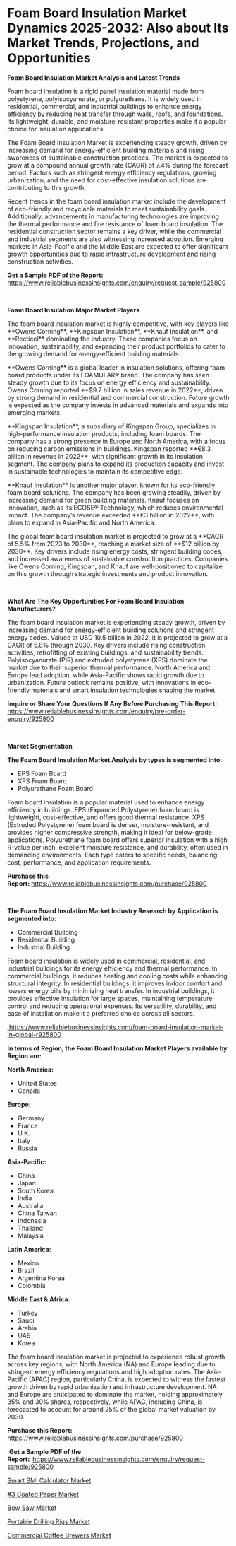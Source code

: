 <p><h1>Foam Board Insulation Market Dynamics 2025-2032: Also about Its Market Trends, Projections, and Opportunities</h1></p><p><strong>Foam Board Insulation Market Analysis and Latest Trends</strong></p>
<p><p>Foam board insulation is a rigid panel insulation material made from polystyrene, polyisocyanurate, or polyurethane. It is widely used in residential, commercial, and industrial buildings to enhance energy efficiency by reducing heat transfer through walls, roofs, and foundations. Its lightweight, durable, and moisture-resistant properties make it a popular choice for insulation applications.</p><p>The Foam Board Insulation Market is experiencing steady growth, driven by increasing demand for energy-efficient building materials and rising awareness of sustainable construction practices. The market is expected to grow at a compound annual growth rate (CAGR) of 7.4% during the forecast period. Factors such as stringent energy efficiency regulations, growing urbanization, and the need for cost-effective insulation solutions are contributing to this growth.</p><p>Recent trends in the foam board insulation market include the development of eco-friendly and recyclable materials to meet sustainability goals. Additionally, advancements in manufacturing technologies are improving the thermal performance and fire resistance of foam board insulation. The residential construction sector remains a key driver, while the commercial and industrial segments are also witnessing increased adoption. Emerging markets in Asia-Pacific and the Middle East are expected to offer significant growth opportunities due to rapid infrastructure development and rising construction activities.</p></p>
<p><strong>Get a Sample PDF of the Report:&nbsp;</strong> <a href="https://www.reliablebusinessinsights.com/enquiry/request-sample/925800?utm_campaign=2199&utm_medium=2&utm_source=Github&utm_content=ia&utm_term=26012025&utm_id=foam-board-insulation">https://www.reliablebusinessinsights.com/enquiry/request-sample/925800</a></p>
<p>&nbsp;</p>
<p><strong>Foam Board Insulation Major Market Players</strong></p>
<p><p>The foam board insulation market is highly competitive, with key players like **Owens Corning**, **Kingspan Insulation**, **Knauf Insulation**, and **Recticel** dominating the industry. These companies focus on innovation, sustainability, and expanding their product portfolios to cater to the growing demand for energy-efficient building materials.</p><p>**Owens Corning** is a global leader in insulation solutions, offering foam board products under its FOAMULAR® brand. The company has seen steady growth due to its focus on energy efficiency and sustainability. Owens Corning reported **$9.7 billion in sales revenue in 2022**, driven by strong demand in residential and commercial construction. Future growth is expected as the company invests in advanced materials and expands into emerging markets.</p><p>**Kingspan Insulation**, a subsidiary of Kingspan Group, specializes in high-performance insulation products, including foam boards. The company has a strong presence in Europe and North America, with a focus on reducing carbon emissions in buildings. Kingspan reported **€8.3 billion in revenue in 2022**, with significant growth in its insulation segment. The company plans to expand its production capacity and invest in sustainable technologies to maintain its competitive edge.</p><p>**Knauf Insulation** is another major player, known for its eco-friendly foam board solutions. The company has been growing steadily, driven by increasing demand for green building materials. Knauf focuses on innovation, such as its ECOSE® Technology, which reduces environmental impact. The company’s revenue exceeded **€3 billion in 2022**, with plans to expand in Asia-Pacific and North America.</p><p>The global foam board insulation market is projected to grow at a **CAGR of 5.5% from 2023 to 2030**, reaching a market size of **$12 billion by 2030**. Key drivers include rising energy costs, stringent building codes, and increased awareness of sustainable construction practices. Companies like Owens Corning, Kingspan, and Knauf are well-positioned to capitalize on this growth through strategic investments and product innovation.</p></p>
<p>&nbsp;</p>
<p><strong>What Are The Key Opportunities For Foam Board Insulation Manufacturers?</strong></p>
<p><p>The foam board insulation market is experiencing steady growth, driven by increasing demand for energy-efficient building solutions and stringent energy codes. Valued at USD 10.5 billion in 2022, it is projected to grow at a CAGR of 5.8% through 2030. Key drivers include rising construction activities, retrofitting of existing buildings, and sustainability trends. Polyisocyanurate (PIR) and extruded polystyrene (XPS) dominate the market due to their superior thermal performance. North America and Europe lead adoption, while Asia-Pacific shows rapid growth due to urbanization. Future outlook remains positive, with innovations in eco-friendly materials and smart insulation technologies shaping the market.</p></p>
<p><strong>Inquire or Share Your Questions If Any Before Purchasing This Report:</strong> <a href="https://www.reliablebusinessinsights.com/enquiry/pre-order-enquiry/925800?utm_campaign=2199&utm_medium=2&utm_source=Github&utm_content=ia&utm_term=26012025&utm_id=foam-board-insulation">https://www.reliablebusinessinsights.com/enquiry/pre-order-enquiry/925800</a></p>
<p>&nbsp;</p>
<p><strong>Market Segmentation</strong></p>
<p><strong>The Foam Board Insulation Market Analysis by types is segmented into:</strong></p>
<p><ul><li>EPS Foam Board</li><li>XPS Foam Board</li><li>Polyurethane Foam Board</li></ul></p>
<p><p>Foam board insulation is a popular material used to enhance energy efficiency in buildings. EPS (Expanded Polystyrene) foam board is lightweight, cost-effective, and offers good thermal resistance. XPS (Extruded Polystyrene) foam board is denser, moisture-resistant, and provides higher compressive strength, making it ideal for below-grade applications. Polyurethane foam board offers superior insulation with a high R-value per inch, excellent moisture resistance, and durability, often used in demanding environments. Each type caters to specific needs, balancing cost, performance, and application requirements.</p></p>
<p><strong>Purchase this Report:&nbsp;</strong><a href="https://www.reliablebusinessinsights.com/purchase/925800?utm_campaign=2199&utm_medium=2&utm_source=Github&utm_content=ia&utm_term=26012025&utm_id=foam-board-insulation">https://www.reliablebusinessinsights.com/purchase/925800</a></p>
<p>&nbsp;</p>
<p><strong>The Foam Board Insulation Market Industry Research by Application is segmented into:</strong></p>
<p><ul><li>Commercial Building</li><li>Residential Building</li><li>Industrial Building</li></ul></p>
<p><p>Foam board insulation is widely used in commercial, residential, and industrial buildings for its energy efficiency and thermal performance. In commercial buildings, it reduces heating and cooling costs while enhancing structural integrity. In residential buildings, it improves indoor comfort and lowers energy bills by minimizing heat transfer. In industrial buildings, it provides effective insulation for large spaces, maintaining temperature control and reducing operational expenses. Its versatility, durability, and ease of installation make it a preferred choice across all sectors.</p></p>
<p><a href="https://www.reliablebusinessinsights.com/foam-board-insulation-market-in-global-r925800?utm_campaign=2199&utm_medium=2&utm_source=Github&utm_content=ia&utm_term=26012025&utm_id=foam-board-insulation">&nbsp;https://www.reliablebusinessinsights.com/foam-board-insulation-market-in-global-r925800</a></p>
<p><strong>In terms of Region, the Foam Board Insulation Market Players available by Region are:</strong></p>
<p>
    <p> <strong> North America: </strong>
        <ul>
            <li>United States</li>
            <li>Canada</li>
        </ul>
        </p> 
    <p> <strong> Europe: </strong>
        <ul>
            <li>Germany</li>
            <li>France</li>
            <li>U.K.</li>
            <li>Italy</li>
            <li>Russia</li>
        </ul>
        </p> 
    <p> <strong> Asia-Pacific: </strong>
        <ul>
            <li>China</li>
            <li>Japan</li>
            <li>South Korea</li>
            <li>India</li>
            <li>Australia</li>
            <li>China Taiwan</li>
            <li>Indonesia</li>
            <li>Thailand</li>
            <li>Malaysia</li>
        </ul>
        </p> 
    <p> <strong> Latin America: </strong>
        <ul>
            <li>Mexico</li>
            <li>Brazil</li>
            <li>Argentina Korea</li>
            <li>Colombia</li>
        </ul>
        </p> 
    <p> <strong> Middle East & Africa: </strong>
        <ul>
            <li>Turkey</li>
            <li>Saudi</li>
            <li>Arabia</li>
            <li>UAE</li>
            <li>Korea</li>
        </ul>
    </p>
    </p>
<p><p>The foam board insulation market is projected to experience robust growth across key regions, with North America (NA) and Europe leading due to stringent energy efficiency regulations and high adoption rates. The Asia-Pacific (APAC) region, particularly China, is expected to witness the fastest growth driven by rapid urbanization and infrastructure development. NA and Europe are anticipated to dominate the market, holding approximately 35% and 30% shares, respectively, while APAC, including China, is forecasted to account for around 25% of the global market valuation by 2030.</p></p>
<p><strong>Purchase this Report: </strong><a href="https://www.reliablebusinessinsights.com/purchase/925800?utm_campaign=2199&utm_medium=2&utm_source=Github&utm_content=ia&utm_term=26012025&utm_id=foam-board-insulation">https://www.reliablebusinessinsights.com/purchase/925800</a></p>
<p>&nbsp;<strong>Get a Sample PDF of the Report:&nbsp;&nbsp;</strong><a href="https://www.reliablebusinessinsights.com/enquiry/request-sample/925800?utm_campaign=2199&utm_medium=2&utm_source=Github&utm_content=ia&utm_term=26012025&utm_id=foam-board-insulation">https://www.reliablebusinessinsights.com/enquiry/request-sample/925800</a></p>
<p><strong></strong></p>
<p><p><a href="https://www.linkedin.com/pulse/dynamics-revenue-generation-smart-bmi-calculator-market-cagr-had0c?utm_campaign=2199&utm_medium=2&utm_source=Github&utm_content=ia&utm_term=26012025&utm_id=foam-board-insulation">Smart BMI Calculator Market</a></p><p><a href="https://www.linkedin.com/pulse/complete-analysis-3-coated-paper-markets-size-share-revenue-4qxbc?utm_campaign=2199&utm_medium=2&utm_source=Github&utm_content=ia&utm_term=26012025&utm_id=foam-board-insulation">#3 Coated Paper Market</a></p><p><a href="https://www.linkedin.com/pulse/bow-saw-market-report-in-depth-analysis-industry-growth-trvmc?utm_campaign=2199&utm_medium=2&utm_source=Github&utm_content=ia&utm_term=26012025&utm_id=foam-board-insulation">Bow Saw Market</a></p><p><a href="https://www.linkedin.com/pulse/in-depth-report-portable-drilling-rigs-market-types-applications-1hbvf?utm_campaign=2199&utm_medium=2&utm_source=Github&utm_content=ia&utm_term=26012025&utm_id=foam-board-insulation">Portable Drilling Rigs Market</a></p><p><a href="https://www.linkedin.com/pulse/revenue-generation-insights-commercial-coffee-brewers-market-2k2sf?utm_campaign=2199&utm_medium=2&utm_source=Github&utm_content=ia&utm_term=26012025&utm_id=foam-board-insulation">Commercial Coffee Brewers Market</a></p></p>